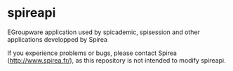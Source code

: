 spireapi
========

EGroupware application used by spicademic, spisession and other applications developped by Spirea

If you experience problems or bugs, please contact Spirea (http://www.spirea.fr/), as this repository is not intended to modify spireapi.
